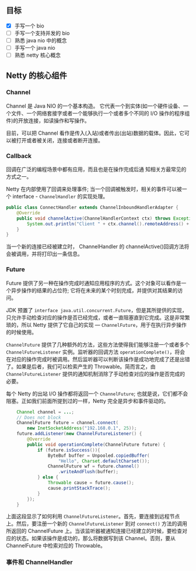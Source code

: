 ## 目标

- [x] 手写一个 bio
- [ ] 手写一个支持并发的 bio
- [ ] 熟悉 java nio 中的概念
- [ ] 手写一个 java nio
- [ ] 熟悉 netty 核心概念

## Netty 的核心组件

### Channel

Channel 是 Java NIO 的一个基本构造。 它代表一个到实体(如一个硬件设备、一个文件、一个网络套接字或者一个能够执行一个或者多个不同的 I/O 操作的程序组件)的开放连接，如读操作和写操作。

目前，可以把 Channel 看作是传入(入站)或者传出(出站)数据的载体。因此，它可以被打开或者被关闭，连接或者断开连接。

### Callback

回调在广泛的编程场景中都有应用，而且也是在操作完成后通 知相关方最常见的方式之一。

Netty 在内部使用了回调来处理事件; 当一个回调被触发时，相关的事件可以被一个 interface - `ChannelHandler` 的实现处理。

```java
public class ConnectHandler extends ChannelInboundHandlerAdapter {
    @Override
    public void channelActive(ChannelHandlerContext ctx) throws Exception {
        System.out.println("Client " + ctx.channel().remoteAddress() + " connected");
    }
}
```

当一个新的连接已经被建立时， ChannelHandler 的 channelActive()回调方法将会被调用，并将打印出一条信息。

### Future

Future 提供了另一种在操作完成时通知应用程序的方式。这个对象可以看作是一个异步操作的结果的占位符; 它将在未来的某个时刻完成，并提供对其结果的访问。

JDK 预置了 `interface java.util.concurrent.Future`，但是其所提供的实现，只允许手动检查对应的操作是否已经完成，或者一直阻塞直到它完成。这是非常繁琐的，所以 Netty 提供了它自己的实现 — `ChannelFuture`，用于在执行异步操作的时候使用。

`ChannelFuture` 提供了几种额外的方法，这些方法使得我们能够注册一个或者多个 `ChannelFutureListener` 实例。监听器的回调方法  `operationComplete()`，将会在对应的操作完成时被调用。然后监听器可以判断该操作是成功地完成了还是出错了。如果是后者，我们可以检索产生的 Throwable。简而言之，由 `ChannelFutureListener` 提供的通知机制消除了手动检查对应的操作是否完成的必要。

每个 Netty 的出站 I/O 操作都将返回一个 `ChannelFuture`; 也就是说，它们都不会阻塞。正如我们前面所提到过的一样，Netty 完全是异步和事件驱动的。

```java
    Channel channel = ...;
    // Does not block
    ChannelFuture future = channel.connect(
        new InetSocketAddress("192.168.0.1", 25));
    future.addListener(new ChannelFutureListener() {
        @Override
        public void operationComplete(ChannelFuture future) {
            if (future.isSuccess()){
                ByteBuf buffer = Unpooled.copiedBuffer(
                    "Hello", Charset.defaultCharset());
                ChannelFuture wf = future.channel()
                    .writeAndFlush(buffer);
            } else {
                Throwable cause = future.cause();
                cause.printStackTrace();
            }
        });
    }
```

上面这段显示了如何利用 `ChannelFutureListener`。首先，要连接到远程节点上。然后，要注册一个新的 `ChannelFutureListener` 到对 `connect()` 方法的调用所返回的 ChannelFuture 上。当该监听器被通知连接已经建立的时候，要检查对应的状态。如果该操作是成功的，那么将数据写到该 Channel。否则，要从 ChannelFuture 中检索对应的 Throwable。

### 事件和 ChannelHandler

